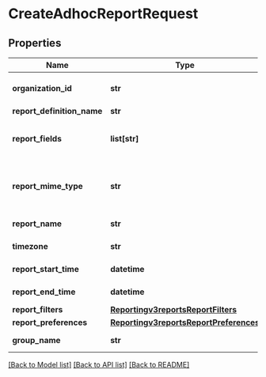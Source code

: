 # CreateAdhocReportRequest

## Properties
Name | Type | Description | Notes
------------ | ------------- | ------------- | -------------
**organization_id** | **str** | Valid CyberSource Organization Id | [optional] 
**report_definition_name** | **str** |  | [optional] 
**report_fields** | **list[str]** | List of fields which needs to get included in a report | [optional] 
**report_mime_type** | **str** | &#39;Format of the report&#39;                  Valid values: - application/xml - text/csv  | [optional] 
**report_name** | **str** | Name of the report | [optional] 
**timezone** | **str** | Timezone of the report | [optional] 
**report_start_time** | **datetime** | Start time of the report | [optional] 
**report_end_time** | **datetime** | End time of the report | [optional] 
**report_filters** | [**Reportingv3reportsReportFilters**](Reportingv3reportsReportFilters.md) |  | [optional] 
**report_preferences** | [**Reportingv3reportsReportPreferences**](Reportingv3reportsReportPreferences.md) |  | [optional] 
**group_name** | **str** | Specifies the group name | [optional] 

[[Back to Model list]](../README.md#documentation-for-models) [[Back to API list]](../README.md#documentation-for-api-endpoints) [[Back to README]](../README.md)


